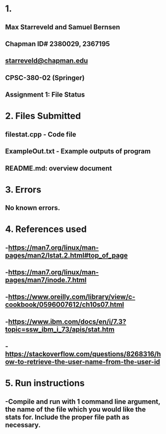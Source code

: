 # 1. 
##   Max Starreveld and Samuel Bernsen
##   Chapman ID# 2380029, 2367195
##   starreveld@chapman.edu
##   CPSC-380-02 (Springer)
##   Assignment 1: File Status

# 2. Files Submitted
##  filestat.cpp - Code file
##  ExampleOut.txt - Example outputs of program
##  README.md: overview document

# 3. Errors
##  No known errors.

# 4. References used
##  -https://man7.org/linux/man-pages/man2/lstat.2.html#top_of_page
##  -https://man7.org/linux/man-pages/man7/inode.7.html
##  -https://www.oreilly.com/library/view/c-cookbook/0596007612/ch10s07.html
##  -https://www.ibm.com/docs/en/i/7.3?topic=ssw_ibm_i_73/apis/stat.htm
##  -https://stackoverflow.com/questions/8268316/how-to-retrieve-the-user-name-from-the-user-id

# 5. Run instructions
##   -Compile and run with 1 command line argument, the name of the file which you would like the stats for. Include the proper file path as necessary.
